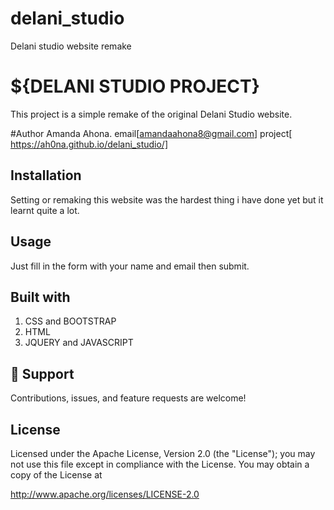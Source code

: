 # delani_studio
Delani studio  website remake

# ${DELANI STUDIO PROJECT}
 This project is a simple remake of the original Delani Studio website.

#Author
 Amanda Ahona.
 email[amandaahona8@gmail.com]
 project[ https://ah0na.github.io/delani_studio/]
## Installation
 Setting or remaking this website was the hardest thing i have done yet but it learnt quite a lot.

## Usage
 Just fill in the form with your name and email then submit.

## Built with
1. CSS and BOOTSTRAP 
2. HTML 
3. JQUERY and JAVASCRIPT

## 🤝 Support

Contributions, issues, and feature requests are welcome!


 
## License
 Licensed under the Apache License, Version 2.0 (the "License");
you may not use this file except in compliance with the License.
You may obtain a copy of the License at 

   http://www.apache.org/licenses/LICENSE-2.0
